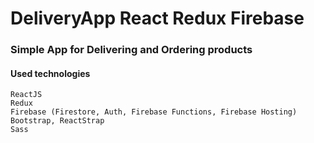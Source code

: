 # DeliveryApp React Redux Firebase

### Simple App for Delivering and Ordering products

#### Used technologies
```
ReactJS
Redux 
Firebase (Firestore, Auth, Firebase Functions, Firebase Hosting)
Bootstrap, ReactStrap
Sass
```
